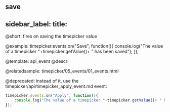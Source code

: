 save
---
sidebar_label: 
title: 
---          

@short:
fires on saving the timepicker value



@example:
timepicker.events.on("Save", function(){
	console.log("The value of a timepicker "+timepicker.getValue()+ " has been saved");
});


@template: api_event
@descr:


@relatedsample: timepicker/05_events/01_events.html

@deprecated: instead of it, use the timepicker/api/timepicker_apply_event.md event:

~~~js
timepicker.events.on("Apply", function(){
	console.log("The value of a timepicker "+timepicker.getValue()+ " has been saved");
});
~~~